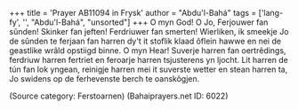 +++
title = 'Prayer AB11094 in Frysk'
author = "Abdu'l-Bahá"
tags = ['lang-fy', '', "Abdu'l-Bahá", "unsorted"]
+++
O myn God! O Jo, Ferjouwer fan sûnden! Skinker fan jeften! Ferdriuwer fan smerten!
Wierliken, ik smeekje Jo de sûnden te ferjaan fan harren dy't it stoflik klaad ôflein hawwe en nei de geastlike wrâld opstiigd binne.
O myn Hear! Suverje harren fan oertrêdings, ferdriuw harren fertriet en feroarje harren tsjusterens yn ljocht. Lit harren de tún fan lok yngean, reinigje harren mei it suverste wetter en stean harren ta, Jo swidens op de ferhevenste berch te oanskôgjen.

(Source category: Ferstoarnen)
(Bahaiprayers.net ID: 6022)
